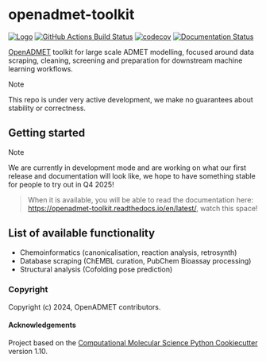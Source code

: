 openadmet-toolkit
==============================
[//]: # (Badges)
[![Logo](https://img.shields.io/badge/OSMF-OpenADMET-%23002f4a)](https://openadmet.org/)
[![GitHub Actions Build Status](https://github.com/OpenADMET/openadmet_toolkit/workflows/CI/badge.svg)](https://github.com/OpenADMET/openadmet_toolkit/actions?query=workflow%3ACI)
[![codecov](https://codecov.io/gh/OpenADMET/openadmet_toolkit/branch/main/graph/badge.svg)](https://codecov.io/gh/OpenADMET/openadmet_toolkit/branch/main)
[![Documentation Status](https://readthedocs.org/projects/openadmet-toolkit/badge/?version=latest)](https://openadmet-toolkit.readthedocs.io/en/latest/?badge=latest)


[OpenADMET](https://openadmet.org/) toolkit for large scale ADMET modelling, focused around data scraping, cleaning, screening and preparation for downstream machine learning workflows.

>[!NOTE]
> This repo is under very active development, we make no guarantees about stability or correctness.

## Getting started

>[!NOTE]
> We are currently in development mode and are working on what our first release and documentation will look like, we hope to have something stable for people to try out in Q4 2025! 

> When it is available, you will be able to read the documentation here: https://openadmet-toolkit.readthedocs.io/en/latest/, watch this space!


## List of available functionality

- Chemoinformatics (canonicalisation, reaction analysis, retrosynth)
- Database scraping (ChEMBL curation, PubChem Bioassay processing)
- Structural analysis (Cofolding pose prediction)

### Copyright

Copyright (c) 2024, OpenADMET contributors.


#### Acknowledgements

Project based on the
[Computational Molecular Science Python Cookiecutter](https://github.com/molssi/cookiecutter-cms) version 1.10.
